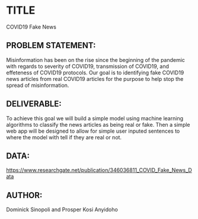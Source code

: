 # TITLE
COVID19 Fake News

## PROBLEM STATEMENT: 
Misinformation has been on the rise since the beginning of the pandemic with regards to severity of COVID19, transmission of COVID19, and effeteness of COVID19 protocols. Our goal is to identifying fake COVID19 news articles from real COVID19 articles for the purpose to help stop the spread of misinformation. 

## DELIVERABLE: 
To achieve this goal we will build a simple model using machine learning algorithms to classify the news articles as being real or fake. Then a simple web app will be designed to allow for simple user inputed sentences to where the model with tell if they are real or not.

## DATA: 
https://www.researchgate.net/publication/346036811_COVID_Fake_News_Data

## AUTHOR: 
Dominick Sinopoli and Prosper Kosi Anyidoho

